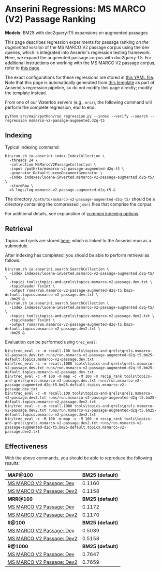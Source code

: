 # Anserini Regressions: MS MARCO (V2) Passage Ranking

**Models**: BM25 with doc2query-T5 expansions on augmented passages

This page describes regression experiments for passage ranking _on the augmented version_ of the MS MARCO V2 passage corpus using the dev queries, which is integrated into Anserini's regression testing framework.
Here, we expand the augmented passage corpus with doc2query-T5.
For additional instructions on working with the MS MARCO V2 passage corpus, refer to [this page](../../docs/experiments-msmarco-v2.md).

The exact configurations for these regressions are stored in [this YAML file](../../src/main/resources/regression/msmarco-v2-passage-augmented.d2q-t5.yaml).
Note that this page is automatically generated from [this template](../../src/main/resources/docgen/templates/msmarco-v2-passage-augmented.d2q-t5.template) as part of Anserini's regression pipeline, so do not modify this page directly; modify the template instead.

From one of our Waterloo servers (e.g., `orca`), the following command will perform the complete regression, end to end:

```
python src/main/python/run_regression.py --index --verify --search --regression msmarco-v2-passage-augmented.d2q-t5
```

## Indexing

Typical indexing command:

```
bin/run.sh io.anserini.index.IndexCollection \
  -threads 24 \
  -collection MsMarcoV2PassageCollection \
  -input /path/to/msmarco-v2-passage-augmented-d2q-t5 \
  -generator DefaultLuceneDocumentGenerator \
  -index indexes/lucene-inverted.msmarco-v2-passage-augmented.d2q-t5/ \
  -storeRaw \
  >& logs/log.msmarco-v2-passage-augmented-d2q-t5 &
```

The directory `/path/to/msmarco-v2-passage-augmented-d2q-t5/` should be a directory containing the compressed `jsonl` files that comprise the corpus.

For additional details, see explanation of [common indexing options](../../docs/common-indexing-options.md).

## Retrieval

Topics and qrels are stored [here](https://github.com/castorini/anserini-tools/tree/master/topics-and-qrels), which is linked to the Anserini repo as a submodule.

After indexing has completed, you should be able to perform retrieval as follows:

```
bin/run.sh io.anserini.search.SearchCollection \
  -index indexes/lucene-inverted.msmarco-v2-passage-augmented.d2q-t5/ \
  -topics tools\topics-and-qrels\topics.msmarco-v2-passage.dev.txt \
  -topicReader TsvInt \
  -output runs/run.msmarco-v2-passage-augmented-d2q-t5.bm25-default.topics.msmarco-v2-passage.dev.txt \
  -bm25 &
bin/run.sh io.anserini.search.SearchCollection \
  -index indexes/lucene-inverted.msmarco-v2-passage-augmented.d2q-t5/ \
  -topics tools\topics-and-qrels\topics.msmarco-v2-passage.dev2.txt \
  -topicReader TsvInt \
  -output runs/run.msmarco-v2-passage-augmented-d2q-t5.bm25-default.topics.msmarco-v2-passage.dev2.txt \
  -bm25 &
```

Evaluation can be performed using `trec_eval`:

```
bin/trec_eval -c -m recall.100 tools\topics-and-qrels\qrels.msmarco-v2-passage.dev.txt runs/run.msmarco-v2-passage-augmented-d2q-t5.bm25-default.topics.msmarco-v2-passage.dev.txt
bin/trec_eval -c -m recall.1000 tools\topics-and-qrels\qrels.msmarco-v2-passage.dev.txt runs/run.msmarco-v2-passage-augmented-d2q-t5.bm25-default.topics.msmarco-v2-passage.dev.txt
bin/trec_eval -c -M 100 -m map -c -M 100 -m recip_rank tools\topics-and-qrels\qrels.msmarco-v2-passage.dev.txt runs/run.msmarco-v2-passage-augmented-d2q-t5.bm25-default.topics.msmarco-v2-passage.dev.txt
bin/trec_eval -c -m recall.100 tools\topics-and-qrels\qrels.msmarco-v2-passage.dev2.txt runs/run.msmarco-v2-passage-augmented-d2q-t5.bm25-default.topics.msmarco-v2-passage.dev2.txt
bin/trec_eval -c -m recall.1000 tools\topics-and-qrels\qrels.msmarco-v2-passage.dev2.txt runs/run.msmarco-v2-passage-augmented-d2q-t5.bm25-default.topics.msmarco-v2-passage.dev2.txt
bin/trec_eval -c -M 100 -m map -c -M 100 -m recip_rank tools\topics-and-qrels\qrels.msmarco-v2-passage.dev2.txt runs/run.msmarco-v2-passage-augmented-d2q-t5.bm25-default.topics.msmarco-v2-passage.dev2.txt
```

## Effectiveness

With the above commands, you should be able to reproduce the following results:

| **MAP@100**                                                                                                  | **BM25 (default)**|
|:-------------------------------------------------------------------------------------------------------------|-----------|
| [MS MARCO V2 Passage: Dev](https://microsoft.github.io/msmarco/TREC-Deep-Learning.html)                      | 0.1160    |
| [MS MARCO V2 Passage: Dev2](https://microsoft.github.io/msmarco/TREC-Deep-Learning.html)                     | 0.1158    |
| **MRR@100**                                                                                                  | **BM25 (default)**|
| [MS MARCO V2 Passage: Dev](https://microsoft.github.io/msmarco/TREC-Deep-Learning.html)                      | 0.1172    |
| [MS MARCO V2 Passage: Dev2](https://microsoft.github.io/msmarco/TREC-Deep-Learning.html)                     | 0.1170    |
| **R@100**                                                                                                    | **BM25 (default)**|
| [MS MARCO V2 Passage: Dev](https://microsoft.github.io/msmarco/TREC-Deep-Learning.html)                      | 0.5039    |
| [MS MARCO V2 Passage: Dev2](https://microsoft.github.io/msmarco/TREC-Deep-Learning.html)                     | 0.5158    |
| **R@1000**                                                                                                   | **BM25 (default)**|
| [MS MARCO V2 Passage: Dev](https://microsoft.github.io/msmarco/TREC-Deep-Learning.html)                      | 0.7647    |
| [MS MARCO V2 Passage: Dev2](https://microsoft.github.io/msmarco/TREC-Deep-Learning.html)                     | 0.7659    |
